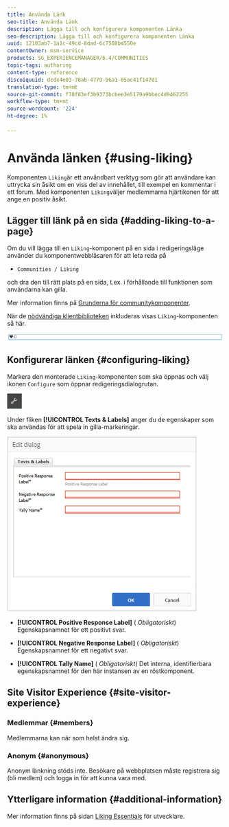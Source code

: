 ```yaml
---
title: Använda Länk
seo-title: Använda Länk
description: Lägga till och konfigurera komponenten Länka
seo-description: Lägga till och konfigurera komponenten Länka
uuid: 12103ab7-1a1c-49cd-8dad-6c7508b4550e
contentOwner: msm-service
products: SG_EXPERIENCEMANAGER/6.4/COMMUNITIES
topic-tags: authoring
content-type: reference
discoiquuid: dcde4e03-78ab-4779-96a1-05ac41f14701
translation-type: tm+mt
source-git-commit: f78f83ef3b9373bcbee3e5179a9bbec4d9462255
workflow-type: tm+mt
source-wordcount: '224'
ht-degree: 1%

---
```



# Använda länken {#using-liking}

Komponenten `Liking`är ett användbart verktyg som gör att användare kan uttrycka sin åsikt om en viss del av innehållet, till exempel en kommentar i ett forum. Med komponenten `Liking`väljer medlemmarna hjärtikonen för att ange en positiv åsikt.

## Lägger till länk på en sida {#adding-liking-to-a-page}

Om du vill lägga till en `Liking`-komponent på en sida i redigeringsläge använder du komponentwebbläsaren för att leta reda på

* `Communities / Liking`

och dra den till rätt plats på en sida, t.ex. i förhållande till funktionen som användarna kan gilla.

Mer information finns på [Grunderna för communitykomponenter](basics.md).

När de [nödvändiga klientbiblioteken](essentials-liking.md#essentials-for-client-side) inkluderas visas `Liking`-komponenten så här.

![chlimage_1-93](assets/chlimage_1-93.png)

## Konfigurerar länken {#configuring-liking}

Markera den monterade `Liking`-komponenten som ska öppnas och välj ikonen `Configure` som öppnar redigeringsdialogrutan.

![chlimage_1-94](assets/chlimage_1-94.png)

Under fliken **[!UICONTROL Texts & Labels]** anger du de egenskaper som ska användas för att spela in gilla-markeringar.

![chlimage_1-95](assets/chlimage_1-95.png)

* **[!UICONTROL Positive Response Label]**
(
*Obligatoriskt*) Egenskapsnamnet för ett positivt svar.

* **[!UICONTROL Negative Response Label]**
(
*Obligatoriskt*) Egenskapsnamnet för ett negativt svar.

* **[!UICONTROL Tally Name]**
(
*Obligatoriskt*) Det interna, identifierbara egenskapsnamnet för den här instansen av en röstkomponent.

## Site Visitor Experience {#site-visitor-experience}

### Medlemmar {#members}

Medlemmarna kan när som helst ändra sig.

### Anonym {#anonymous}

Anonym länkning stöds inte. Besökare på webbplatsen måste registrera sig (bli medlem) och logga in för att kunna vara med.

## Ytterligare information {#additional-information}

Mer information finns på sidan [Liking Essentials](essentials-liking.md) för utvecklare.
